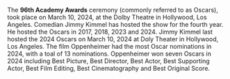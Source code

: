 
The **96th Academy Awards** ceremony (commonly referred to as Oscars), took place on March 10, 2024, at the Dolby Theatre in Hollywood, Los Angeles.
Comedian Jimmy Kimmel has hosted the show for the fourth year. He hosted the Oscars in 2017, 2018, 2023 and 2024.
Jimmy Kimmel last hosted the 2024 Oscars on March 10, 2024 at Doly Theater in Hollywood, Los Angeles.
The film Oppenheimer had the most Oscar nominations in 2024, with a toal of 13 nominations.
Oppenheimer won seven Oscars in 2024 including Best Picture, Best Director, Best Actor, Best Supporting Actor, Best Film Editing, Best Cinematography and Best Original Score.
